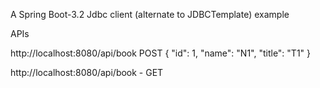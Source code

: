 A Spring Boot-3.2 Jdbc client (alternate to JDBCTemplate) example

APIs

http://localhost:8080/api/book
POST
{
    "id": 1,
    "name": "N1",
    "title": "T1"
}

http://localhost:8080/api/book - GET